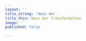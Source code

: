 ```yaml
---
layout: ''
title_strong: 'Haus der '
title_thin: Haus der Transformation
image: ''
published: false

---
```

